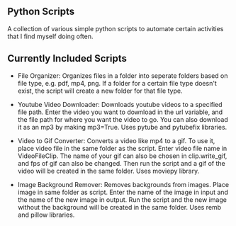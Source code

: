 ## Python Scripts

A collection of various simple python scripts to automate certain activities that I find myself doing often.

## Currently Included Scripts
- File Organizer: Organizes files in a folder into seperate folders based on file type, e.g. pdf, mp4, png. If a folder for a certain file type doesn't exist, the script will create a new folder for that file type.

- Youtube Video Downloader: Downloads youtube videos to a specified file path. Enter the video you want to download in the url variable, and the file path for where you want the video to go. You can also download it as an mp3 by making mp3=True. Uses pytube and pytubefix libraries.

- Video to Gif Converter: Converts a video like mp4 to a gif. To use it, place video file in the same folder as the script. Enter video file name in VideoFileClip. The name of your gif can also be chosen in clip.write_gif, and fps of gif can also be changed. Then run the script and a gif of the video will be created in the same folder. Uses moviepy library.

- Image Background Remover: Removes backgrounds from images. Place image in same folder as script. Enter the name of the image in input and the name of the new image in output. Run the script and the new image without the background will be created in the same folder. Uses remb and pillow libraries.
